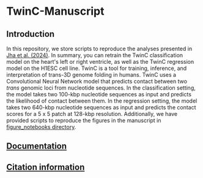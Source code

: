 # TwinC-Manuscript

## Introduction
In this repository, we store scripts to reproduce the analyses presented in [Jha et al. (2024)](https://pmc.ncbi.nlm.nih.gov/articles/PMC11429679/). In summary, you can retrain the TwinC classification model on the heart's left or right ventricle, as well as the TwinC regression model on the H1ESC cell line. TwinC is a tool for training, inference, and interpretation of trans-3D genome folding in humans. TwinC uses a Convolutional Neural Network model that predicts contact between two _trans_ genomic loci from nucleotide sequences. In the classification setting, the model takes two 100-kbp nucleotide sequences as input and predicts the likelihood of contact between them. In the regression setting, the model takes two 640-kbp nucleotide sequences as input and predicts the contact scores for a 5 x 5 patch at 128-kbp resolution. Additionally, we have provided scripts to reproduce the figures in the manuscript in [figure_notebooks directory](https://github.com/Noble-Lab/twinc_paper/tree/main/figure_notebooks).

## [Documentation](https://noble-lab.github.io/twinc/applications/)

## [Citation information](https://noble-lab.github.io/twinc/citing/)
